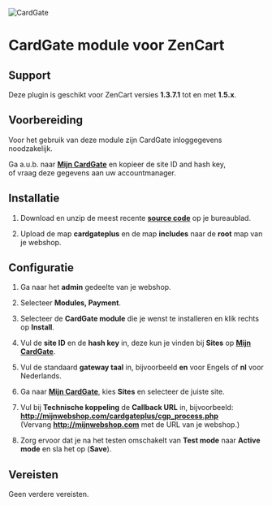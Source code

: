 ![CardGate](https://cdn.curopayments.net/thumb/200/logos/cardgate.png)

# CardGate module voor ZenCart

## Support

Deze plugin is geschikt voor ZenCart versies **1.3.7.1** tot en met **1.5.x**.

## Voorbereiding

Voor het gebruik van deze module zijn CardGate inloggegevens noodzakelijk.

Ga a.u.b. naar [**Mijn CardGate**](https://my.cardgate.com/) en kopieer de  site ID and hash key,  
of vraag deze gegevens aan uw accountmanager.

## Installatie

1. Download en unzip de meest recente [**source code**](https://github.com/cardgate/zencart/releases) op je bureaublad.

2. Upload de map **cardgateplus** en de map **includes** naar de **root** map van je webshop.

## Configuratie

1. Ga naar het **admin** gedeelte van je webshop.

2. Selecteer **Modules, Payment**.

3. Selecteer de **CardGate module** die je wenst te installeren en klik rechts op **Install**.

4. Vul de **site ID** en de **hash key** in, deze kun je vinden bij **Sites** op [**Mijn CardGate**](https://my.cardgate.com/).

5. Vul de standaard **gateway taal** in, bijvoorbeeld **en** voor Engels of **nl** voor Nederlands.

6. Ga naar [**Mijn CardGate**](https://my.cardgate.com/), kies **Sites** en selecteer de juiste site.

7. Vul bij **Technische koppeling** de **Callback URL** in, bijvoorbeeld:  
   **http://mijnwebshop.com/cardgateplus/cgp_process.php**  
  (Vervang **http://mijnwebshop.com** met de URL van je webshop.)

8. Zorg ervoor dat je na het testen omschakelt van **Test mode** naar **Active mode** en sla het op (**Save**).

## Vereisten

Geen verdere vereisten.
